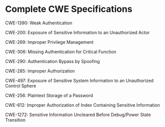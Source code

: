 

# Complete CWE Specifications

CWE-1390: Weak Authentication

CWE-200: Exposure of Sensitive Information to an Unauthorized Actor

CWE-269: Improper Privilege Management

CWE-306: Missing Authentication for Critical Function

CWE-290: Authentication Bypass by Spoofing

CWE-285: Improper Authorization

CWE-497: Exposure of Sensitive System Information to an Unauthorized Control Sphere

CWE-256: Plaintext Storage of a Password

CWE-612: Improper Authorization of Index Containing Sensitive Information

CWE-1272: Sensitive Information Uncleared Before Debug/Power State Transition